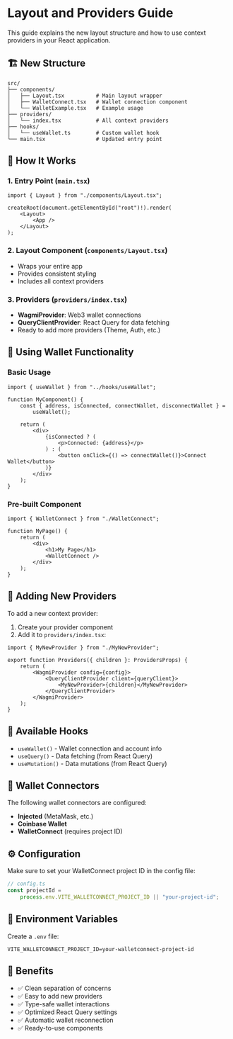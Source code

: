 # Layout and Providers Guide

This guide explains the new layout structure and how to use context providers in your React application.

## 🏗️ New Structure

```
src/
├── components/
│   ├── Layout.tsx          # Main layout wrapper
│   ├── WalletConnect.tsx   # Wallet connection component
│   └── WalletExample.tsx   # Example usage
├── providers/
│   └── index.tsx           # All context providers
├── hooks/
│   └── useWallet.ts        # Custom wallet hook
└── main.tsx                # Updated entry point
```

## 🔧 How It Works

### 1. Entry Point (`main.tsx`)

```tsx
import { Layout } from "./components/Layout.tsx";

createRoot(document.getElementById("root")!).render(
    <Layout>
        <App />
    </Layout>
);
```

### 2. Layout Component (`components/Layout.tsx`)

-   Wraps your entire app
-   Provides consistent styling
-   Includes all context providers

### 3. Providers (`providers/index.tsx`)

-   **WagmiProvider**: Web3 wallet connections
-   **QueryClientProvider**: React Query for data fetching
-   Ready to add more providers (Theme, Auth, etc.)

## 🎯 Using Wallet Functionality

### Basic Usage

```tsx
import { useWallet } from "../hooks/useWallet";

function MyComponent() {
    const { address, isConnected, connectWallet, disconnectWallet } =
        useWallet();

    return (
        <div>
            {isConnected ? (
                <p>Connected: {address}</p>
            ) : (
                <button onClick={() => connectWallet()}>Connect Wallet</button>
            )}
        </div>
    );
}
```

### Pre-built Component

```tsx
import { WalletConnect } from "./WalletConnect";

function MyPage() {
    return (
        <div>
            <h1>My Page</h1>
            <WalletConnect />
        </div>
    );
}
```

## 🚀 Adding New Providers

To add a new context provider:

1. Create your provider component
2. Add it to `providers/index.tsx`:

```tsx
import { MyNewProvider } from "./MyNewProvider";

export function Providers({ children }: ProvidersProps) {
    return (
        <WagmiProvider config={config}>
            <QueryClientProvider client={queryClient}>
                <MyNewProvider>{children}</MyNewProvider>
            </QueryClientProvider>
        </WagmiProvider>
    );
}
```

## 🎨 Available Hooks

-   `useWallet()` - Wallet connection and account info
-   `useQuery()` - Data fetching (from React Query)
-   `useMutation()` - Data mutations (from React Query)

## 🔗 Wallet Connectors

The following wallet connectors are configured:

-   **Injected** (MetaMask, etc.)
-   **Coinbase Wallet**
-   **WalletConnect** (requires project ID)

## ⚙️ Configuration

Make sure to set your WalletConnect project ID in the config file:

```typescript
// config.ts
const projectId =
    process.env.VITE_WALLETCONNECT_PROJECT_ID || "your-project-id";
```

## 📝 Environment Variables

Create a `.env` file:

```
VITE_WALLETCONNECT_PROJECT_ID=your-walletconnect-project-id
```

## 🎯 Benefits

-   ✅ Clean separation of concerns
-   ✅ Easy to add new providers
-   ✅ Type-safe wallet interactions
-   ✅ Optimized React Query settings
-   ✅ Automatic wallet reconnection
-   ✅ Ready-to-use components
